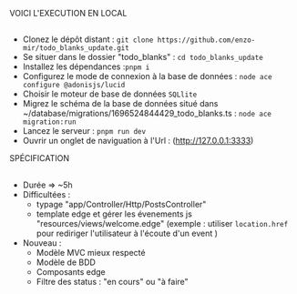 VOICI L'EXECUTION EN LOCAL

##

- Clonez le dépôt distant : `git clone https://github.com/enzo-mir/todo_blanks_update.git`
- Se situer dans le dossier "todo_blanks" : `cd todo_blanks_update`
- Installez les dépendances :`pnpm i`
- Configurez le mode de connexion à la base de données : `node ace configure @adonisjs/lucid`
- Choisir le moteur de base de données `SQLlite`
- Migrez le schéma de la base de données situé dans ~/database/migrations/1696524844429_todo_blanks.ts : `node ace migration:run`
- Lancez le serveur : `pnpm run dev`
- Ouvrir un onglet de naviguation à l'Url : (http://127.0.0.1:3333) 

SPÉCIFICATION

##
- Durée => ~5h
- Difficultées : 
    - typage "app/Controller/Http/PostsController"
    - template edge et gérer les évenements js "resources/views/welcome.edge" (exemple : utiliser `location.href` pour rediriger l'utilisateur à l'écoute d'un event )
- Nouveau : 
    - Modèle MVC mieux respecté
    - Modèle de BDD
    - Composants edge
    - Filtre des status : "en cours" ou "à faire"

